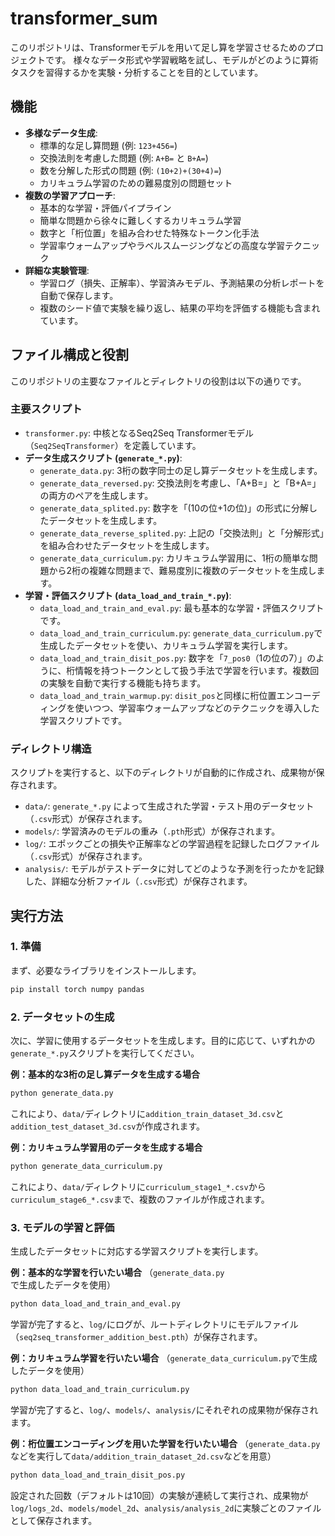 # transformer_sum

このリポジトリは、Transformerモデルを用いて足し算を学習させるためのプロジェクトです。
様々なデータ形式や学習戦略を試し、モデルがどのように算術タスクを習得するかを実験・分析することを目的としています。

## 機能

* **多様なデータ生成**:
    * 標準的な足し算問題 (例: `123+456=`)
    * 交換法則を考慮した問題 (例: `A+B=` と `B+A=`)
    * 数を分解した形式の問題 (例: `(10+2)+(30+4)=`)
    * カリキュラム学習のための難易度別の問題セット
* **複数の学習アプローチ**:
    * 基本的な学習・評価パイプライン
    * 簡単な問題から徐々に難しくするカリキュラム学習
    * 数字と「桁位置」を組み合わせた特殊なトークン化手法
    * 学習率ウォームアップやラベルスムージングなどの高度な学習テクニック
* **詳細な実験管理**:
    * 学習ログ（損失、正解率）、学習済みモデル、予測結果の分析レポートを自動で保存します。
    * 複数のシード値で実験を繰り返し、結果の平均を評価する機能も含まれています。

## ファイル構成と役割

このリポジトリの主要なファイルとディレクトリの役割は以下の通りです。

### 主要スクリプト

* `transformer.py`: 中核となるSeq2Seq Transformerモデル（`Seq2SeqTransformer`）を定義しています。
* **データ生成スクリプト (`generate_*.py`)**:
    * `generate_data.py`: 3桁の数字同士の足し算データセットを生成します。
    * `generate_data_reversed.py`: 交換法則を考慮し、「A+B=」と「B+A=」の両方のペアを生成します。
    * `generate_data_splited.py`: 数字を「(10の位+1の位)」の形式に分解したデータセットを生成します。
    * `generate_data_reverse_splited.py`: 上記の「交換法則」と「分解形式」を組み合わせたデータセットを生成します。
    * `generate_data_curriculum.py`: カリキュラム学習用に、1桁の簡単な問題から2桁の複雑な問題まで、難易度別に複数のデータセットを生成します。
* **学習・評価スクリプト (`data_load_and_train_*.py`)**:
    * `data_load_and_train_and_eval.py`: 最も基本的な学習・評価スクリプトです。
    * `data_load_and_train_curriculum.py`: `generate_data_curriculum.py`で生成したデータセットを使い、カリキュラム学習を実行します。
    * `data_load_and_train_disit_pos.py`: 数字を「`7_pos0`（1の位の7）」のように、桁情報を持つトークンとして扱う手法で学習を行います。複数回の実験を自動で実行する機能も持ちます。
    * `data_load_and_train_warmup.py`: `disit_pos`と同様に桁位置エンコーディングを使いつつ、学習率ウォームアップなどのテクニックを導入した学習スクリプトです。

### ディレクトリ構造

スクリプトを実行すると、以下のディレクトリが自動的に作成され、成果物が保存されます。

* `data/`: `generate_*.py` によって生成された学習・テスト用のデータセット（`.csv`形式）が保存されます。
* `models/`: 学習済みのモデルの重み（`.pth`形式）が保存されます。
* `log/`: エポックごとの損失や正解率などの学習過程を記録したログファイル（`.csv`形式）が保存されます。
* `analysis/`: モデルがテストデータに対してどのような予測を行ったかを記録した、詳細な分析ファイル（`.csv`形式）が保存されます。

## 実行方法

### 1. 準備

まず、必要なライブラリをインストールします。

```bash
pip install torch numpy pandas
```

### 2. データセットの生成

次に、学習に使用するデータセットを生成します。目的に応じて、いずれかの`generate_*.py`スクリプトを実行してください。

**例：基本的な3桁の足し算データを生成する場合**
```bash
python generate_data.py
```
これにより、`data/`ディレクトリに`addition_train_dataset_3d.csv`と`addition_test_dataset_3d.csv`が作成されます。

**例：カリキュラム学習用のデータを生成する場合**
```bash
python generate_data_curriculum.py
```
これにより、`data/`ディレクトリに`curriculum_stage1_*.csv`から`curriculum_stage6_*.csv`まで、複数のファイルが作成されます。

### 3. モデルの学習と評価

生成したデータセットに対応する学習スクリプトを実行します。

**例：基本的な学習を行いたい場合**
（`generate_data.py`で生成したデータを使用）
```bash
python data_load_and_train_and_eval.py
```
学習が完了すると、`log/`にログが、ルートディレクトリにモデルファイル（`seq2seq_transformer_addition_best.pth`）が保存されます。

**例：カリキュラム学習を行いたい場合**
（`generate_data_curriculum.py`で生成したデータを使用）
```bash
python data_load_and_train_curriculum.py
```
学習が完了すると、`log/`、`models/`、`analysis/`にそれぞれの成果物が保存されます。

**例：桁位置エンコーディングを用いた学習を行いたい場合**
（`generate_data.py`などを実行して`data/addition_train_dataset_2d.csv`などを用意）
```bash
python data_load_and_train_disit_pos.py
```
設定された回数（デフォルトは10回）の実験が連続して実行され、成果物が`log/logs_2d`、`models/model_2d`、`analysis/analysis_2d`に実験ごとのファイルとして保存されます。
